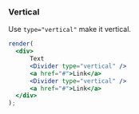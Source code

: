### Vertical

Use `type="vertical"` make it vertical.

<!--start-code-->

```jsx
render(
  <div>
      Text
      <Divider type="vertical" />
      <a href="#">Link</a>
      <Divider type="vertical" />
      <a href="#">Link</a>
  </div>
);
```

<!--end-code-->
